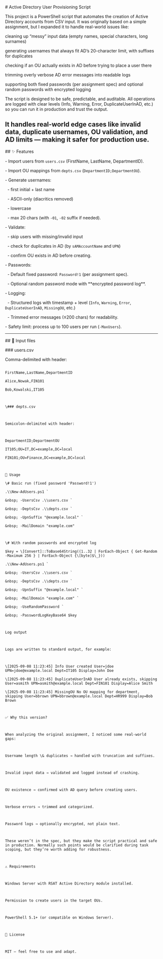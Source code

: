 \# Active Directory User Provisioning Script

This project is a PowerShell script that automates the creation of Active Directory accounts from CSV input.
It was originally based on a simple assignment, but I expanded it to handle real-world issues like:

cleaning up “messy” input data (empty names, special characters, long surnames)

generating usernames that always fit AD’s 20-character limit, with suffixes for duplicates

checking if an OU actually exists in AD before trying to place a user there

trimming overly verbose AD error messages into readable logs

supporting both fixed passwords (per assignment spec) and optional random passwords with encrypted logging

The script is designed to be safe, predictable, and auditable. All operations are logged with clear levels (Info, Warning, Error, DuplicateUserInAD, etc.) so you can run it in production and trust the output.

It handles real-world edge cases like invalid data, duplicate usernames, OU validation, and AD limits — making it safer for production use.
---

\## ✨ Features

\- Import users from `users.csv` (FirstName, LastName, DepartmentID).

\- Import OU mappings from `depts.csv` (`DepartmentID;DepartmentOU`).

\- Generate usernames:

&nbsp; - first initial + last name

&nbsp; - ASCII-only (diacritics removed)

&nbsp; - lowercase

&nbsp; - max 20 chars (with `-01`, `-02` suffix if needed).

\- Validate:

&nbsp; - skip users with missing/invalid input

&nbsp; - check for duplicates in AD (by `sAMAccountName` and `UPN`)

&nbsp; - confirm OU exists in AD before creating.

\- Passwords:

&nbsp; - Default fixed password: `Password!1` (per assignment spec).

&nbsp; - Optional random password mode with \*\*encrypted password log\*\*.

\- Logging:

&nbsp; - Structured logs with timestamp + level (`Info`, `Warning`, `Error`, `DuplicateUserInAD`, `MissingOU`, etc.)

&nbsp; - Trimmed error messages (≤200 chars) for readability.

\- Safety limit: process up to 100 users per run (`-MaxUsers`).



---



\## 📂 Input files

\### users.csv

Comma-delimited with header:

```csv

FirstName,LastName,DepartmentID

Alice,Nowak,FIN101

Bob,Kowalski,IT105



\### depts.csv



Semicolon-delimited with header:



DepartmentID;DepartmentOU

IT105;OU=IT,DC=example,DC=local

FIN101;OU=Finance,DC=example,DC=local



🔧 Usage

\# Basic run (fixed password 'Password!1')

.\\New-AdUsers.ps1 `

&nbsp; -UsersCsv .\\users.csv `

&nbsp; -DeptsCsv .\\depts.csv `

&nbsp; -UpnSuffix "@example.local" `

&nbsp; -MailDomain "example.com"



\# With random passwords and encrypted log

$key = \[Convert]::ToBase64String((1..32 | ForEach-Object { Get-Random -Maximum 256 } | ForEach-Object {\[byte]$\_}))

.\\New-AdUsers.ps1 `

&nbsp; -UsersCsv .\\users.csv `

&nbsp; -DeptsCsv .\\depts.csv `

&nbsp; -UpnSuffix "@example.local" `

&nbsp; -MailDomain "example.com" `

&nbsp; -UseRandomPassword `

&nbsp; -PasswordLogKeyBase64 $key



Log output



Logs are written to standard output, for example:



\[2025-09-08 11:23:45] Info User created User=jdoe UPN=jdoe@example.local Dept=IT105 Display=John Doe

\[2025-09-08 11:23:45] DuplicateUserInAD User already exists, skipping User=asmith UPN=asmith@example.local Dept=FIN101 Display=Alice Smith

\[2025-09-08 11:23:45] MissingOU No OU mapping for department, skipping User=bbrown UPN=bbrown@example.local Dept=HR999 Display=Bob Brown



✅ Why this version?



When analyzing the original assignment, I noticed some real-world gaps:



Username length \& duplicates → handled with truncation and suffixes.



Invalid input data → validated and logged instead of crashing.



OU existence → confirmed with AD query before creating users.



Verbose errors → trimmed and categorized.



Password logs → optionally encrypted, not plain text.



These weren’t in the spec, but they make the script practical and safe in production. Normally such points would be clarified during task scoping, but they’re worth adding for robustness.



⚠️ Requirements



Windows Server with RSAT Active Directory module installed.



Permission to create users in the target OUs.



PowerShell 5.1+ (or compatible on Windows Server).



📜 License



MIT — feel free to use and adapt.



